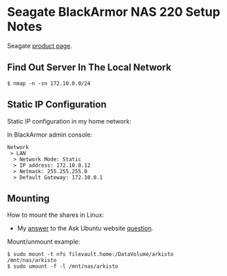 # Seagate BlackArmor NAS 220 Setup Notes

Seagate [product page](https://www.seagate.com/gb/en/support/external-hard-drives/network-storage/blackarmor-nas-220/).

## Find Out Server In The Local Network
```
$ nmap -n -sn 172.10.0.0/24
```

## Static IP Configuration

Static IP configuration in my home network:

In BlackArmor admin console:
```
Network
 > LAN
  > Network Mode: Static
  > IP address: 172.10.0.12
  > Netmask: 255.255.255.0
  > Default Gateway: 172.10.0.1
```

## Mounting

How to mount the shares in Linux:
* My [answer](https://askubuntu.com/a/1537181/18928) to the Ask Ubuntu website [question](https://askubuntu.com/q/1189235/18928).

Mount/unmount example:
```
$ sudo mount -t nfs filevault.home:/DataVolume/arkisto /mnt/nas/arkisto
$ sudo umount -f -l /mnt/nas/arkisto
```
